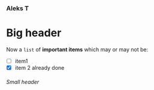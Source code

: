 ### Aleks T

# Big header

Now a `list` of **important items** which may or may not be:

- [ ] item1
- [x] item 2 already done

###### Small header
